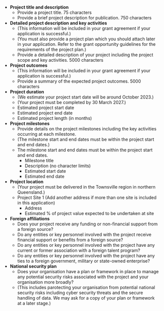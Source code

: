 - **Project title and description**
	- Provide a project title. 75 characters
	- Provide a brief project description for publication. 750 characters
- **Detailed project description and key activities**
	- (This information will be included in your grant agreement if your application is successful.)
	- (You must also provide a project plan which you should attach later in your application. Refer to the grant opportunity guidelines for the requirements of the project plan.)
	- Provide a detailed description of your project including the project scope and key activities. 5000 characters
- **Project outcomes**
	- (This information will be included in your grant agreement if your application is successful.)
	- Provide a summary of the expected project outcomes. 5000 characters
- **Project duration**
	- (We estimate your project start date will be around October 2023.)
	- (Your project must be completed by 30 March 2027.)
	- Estimated project start date
	- Estimated project end date
	- Estimated project length (in months)
- **Project milestones**
	- Provide details on the project milestones including the key activities occurring at each milestone.
	- (The milestone start and end dates must be within the project start and end dates.)
	- The milestone start and end dates must be within the project start and end dates.
		- Milestone title
		- Description (no character limits)
		- Estimated start date
		- Estimated end date
- **Project location**
	- (Your project must be delivered in the Townsville region in northern Queensland.)
	- Project Site 1 (Add another address if more than one site is included in this application)
		- Address
		- Estimated % of project value expected to be undertaken at site
- **Foreign affiliations**
	- Does your project receive any funding or non-financial support from a foreign source?
	- Do any entities or key personnel involved with the project receive financial support or benefits from a foreign source?
	- Do any entities or key personnel involved with the project have any current or former association with a foreign talent program?
	- Do any entities or key personnel involved with the project have any ties to a foreign government, military or state-owned enterprise?
- **National security plan**
	- Does your organisation have a plan or framework in place to manage any potential security risks associated with the project and your organisation more broadly?
	- (This includes parotecting your organisation from potential national security risks including cyber security threats and the secure handling of data. We may ask for a copy of your plan or framework at a later stage.)